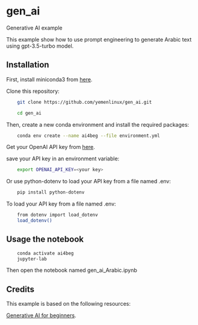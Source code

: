 # gen_ai
Generative AI example

This example show how to use prompt engineering to generate Arabic text using gpt-3.5-turbo model.

## Installation
First, install miniconda3 from [here](https://docs.conda.io/projects/miniconda/en/latest/).

Clone this repository:
```bash
    git clone https://github.com/yemenlinux/gen_ai.git

    cd gen_ai
```

Then, create a new conda environment and install the required packages:
```bash
    conda env create --name ai4beg --file environment.yml
```

Get your OpenAI API key from [here](https://openai.com/).

save your API key in an environment variable:
```bash
    export OPENAI_API_KEY=<your key>
```

Or use python-dotenv to load your API key from a file named .env:
```bash
    pip install python-dotenv
```

To load your API key from a file named .env:
```bash
    from dotenv import load_dotenv
    load_dotenv()
```

## Usage the notebook
```bash
    conda activate ai4beg
    jupyter-lab
```

Then open the notebook named gen_ai_Arabic.ipynb

## Credits
This example is based on the following resources:

[Generative AI for beginners](https://github.com/yemenlinux/generative-ai-for-beginners).
